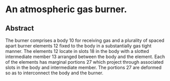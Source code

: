 # An atmospheric gas burner.

## Abstract
The burner comprises a body 10 for receiving gas and a plurality of spaced apart burner elements 12 fixed to the body in a substantially gas tight manner. The elements 12 locate in slots 18 in the body with a slotted intermediate member 13 arranged between the body and the element. Each of the elements has marginal portions 27 which project through associated slots in the body and intermediate member. The portions 27 are deformed so as to interconnect the body and the burner.